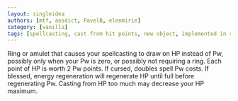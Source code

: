 ```yaml
---
layout: singleidea
authors: [mtf, aosdict, PavelB, elenmirie]
category: [vanilla]
tags: [spellcasting, cast from hit points, new object, implemented in splicehack]
---
```

Ring or amulet that causes your spellcasting to draw on HP instead of Pw, possibly only when your Pw is zero, or possibly not requiring a ring. Each point of HP is worth 2 Pw points. If cursed, doubles spell Pw costs. If blessed, energy regeneration will regenerate HP until full before regenerating Pw. Casting from HP too much may decrease your HP maximum.
